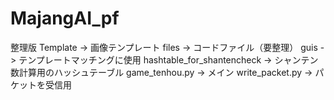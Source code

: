 # MajangAI_pf
整理版
  Template -> 画像テンプレート
  files -> コードファイル（要整理）
  guis -> テンプレートマッチングに使用
  hashtable_for_shantencheck -> シャンテン数計算用のハッシュテーブル
  game_tenhou.py -> メイン
  write_packet.py -> パケットを受信用
